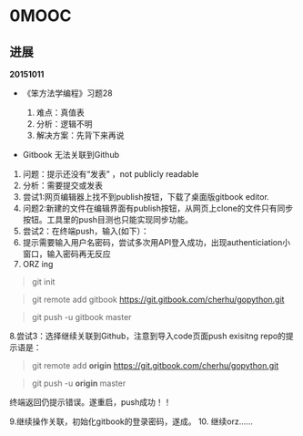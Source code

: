 # 0MOOC


## 进展

 **20151011**
- 《笨方法学编程》习题28 
  1. 难点：真值表
  2. 分析：逻辑不明
  3. 解决方案：先背下来再说

- Gitbook 无法关联到Github
 1. 问题：提示还没有“发表” ，not publicly readable
 2. 分析：需要提交或发表
 3. 尝试1:网页编辑器上找不到publish按钮，下载了桌面版gitbook editor.
 4. 问题2:新建的文件在编辑界面有publish按钮，从网页上clone的文件只有同步按钮。工具里的push目测也只能实现同步功能。
 5. 尝试2：在终端push，输入(如下）：
 6. 提示需要输入用户名密码，尝试多次用API登入成功，出现authenticiation小窗口，输入密码再无反应 
 7. ORZ ing
 


> git init

>git remote add gitbook https://git.gitbook.com/cherhu/gopython.git

 >  git push -u gitbook master
  
 
  
  8.尝试3：选择继续关联到Github，注意到导入code页面push exisitng repo的提示语是：
 > git remote add **origin** https://git.gitbook.com/cherhu/gopython.git

 >  git push -u **origin** master
  
  终端返回仍提示错误。遂重启，push成功！！
  
  9.继续操作关联，初始化gitbook的登录密码，遂成。
  10. 继续orz……
